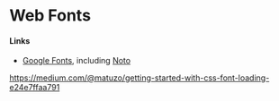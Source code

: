 # Web Fonts



#### Links

- [Google Fonts](https://fonts.google.com/), including [Noto](https://www.google.com/get/noto/)

https://medium.com/@matuzo/getting-started-with-css-font-loading-e24e7ffaa791
